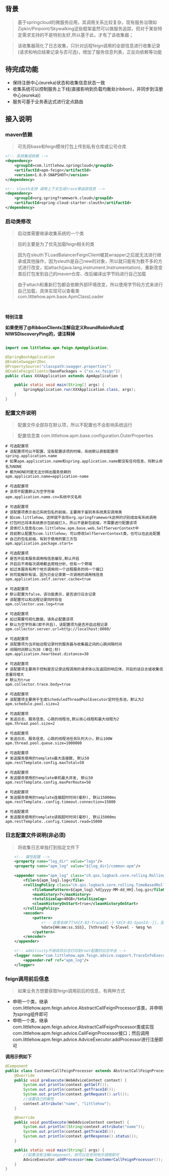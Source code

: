 ## 背景

> 基于springcloud的微服务应用，其调用关系比较复杂，现有服务治理如Zipkin/Pinpoint/Skywalking这些框架虽然可以做服务追踪，但对于某些特定需求支持的不是特别友好,所以基于此，才有了该收集器；

> 该收集器简化了日志收集，只针对远程feign调用的全部信息进行收集记录(请求和响应结果记录与否可选)，增加了服务信息列表，正反向依赖等功能

## 待完成功能

- 保持注册中心(eureka)状态和收集信息状态一致
- 收集系统可以控制服务上下线(直接影响到负载均衡处(ribbon)，并同步到注册中心(eureka))
- 服务可基于业务表达式进行定点路由

## 接入说明

### maven依赖

> 可先将base和feign模块打包上传到私有仓库或公司仓库

```xml
<!-- 系统集成依赖 -->
<dependency>
    <groupId>com.littlehow.springcloud</groupId>
    <artifactId>apm-feign</artifactId>
    <version>1.0.0-SNAPSHOT</version>
</dependency>

<!-- sleuth支持 调用上下文生成trace等追踪信息 -->
<dependency>
    <groupId>org.springframework.cloud</groupId>
    <artifactId>spring-cloud-starter-sleuth</artifactId>
</dependency>
```

### 启动类修改
> 启动类需要继承收集系统的一个类

> 目的主要是为了优先加载feign相关的类

> 因为在sleuth下LoadBalancerFeignClient被其wrapper之后就无法进行继承或其他操作，因为sleuth是自己new的对象，所以就只能有为数不多的方式进行改变，如attach(java.lang.instrument.Instrumentation)、重新改变类后打包发到自己的maven仓库、改后编译出字节码进行自己加载

> 由于attach和重新打包都会依赖外部环境改变，所以使用字节码方式来进行自己加载，具体实现可以查看类com.littlehow.apm.base.ApmClassLoader

<br>

**特别注意**

**如果使用了@RibbonClients注解自定义RoundRobinRule或NIWSDiscoveryPing的，请注释掉**

```java

import com.littlehow.apm.feign.ApmApplication;

@SpringBootApplication
@EnableSwagger2Doc
@PropertySource("classpath:swagger.properties")
@EnableFeignClients(basePackages = {"xx.xx.feign"})
public class XXXApplication extends ApmApplication {

    public static void main(String[] args) {
        SpringApplication.run(XXXApplication.class, args);
    }
}
```

### 配置文件说明

> 配置文件全部存在默认项，所以不配置也不会影响系统运行

> 配置信息类 com.littlehow.apm.base.configuration.OuterProperties

```properties
# 可选配置项
# 该配置项可以不配置，没有配置该项的时候，系统默认获取配置项spring.application.name
# 如果apm.application.name和spring.application.name都没有任何信息，将默认命名为NONE
# 都为NONE时是无法分辨出服务依赖的
apm.application.name=application-name

# 可选配置项
# 该项不配置默认为空字符串
apm.application.name.cn=系统中文名称

# 可选配置项
# 该配置项表示自己系统包名的前缀，主要用于鉴别本系统真实调用类
# 如com.littlehow，这样就不会将org.springframework这样的识别成自有系统调用
# 打包时已将本系统表示包前缀打入，所以不是新包前缀，不需要进行配置该项
# 具体打入信息在com.littlehow.apm.base.web.SelfServerContext中
# 目前默认配置为com.littlehow; 可以修改SelfServerContext类，也可以在此处配置
# 自己的包名前缀，有别于使用的第三方包
apm.application.package.start=

# 可选配置项
# 是否开启本服务调用栈信息缓存,默认开启
# 开启后不用每次调用都去爬栈分析，但有一个弊端
# 如过本服务有两个地方调用同一个远程服务的同一个接口
# 则可能解析有误，因为只会记录第一次调用的调用栈信息
apm.application.self.server.cache=true

# 可选配置项
# 默认配置为false，该功能表示，是否进行日志记录
# 该配置可以和远程记录同时存在
apm.collector.use.log=true

# 可选配置项
# 如过需要可视化数据，请务必配置该项
# 默认为空字符串(即不开启)，该配置项为是否开启远程记录
apm.collector.server.url=http://localhost:8000/

# 可选配置项
# 该配置项为当开始远程记录时的服务器与收集器之间的心跳间隔时间
# 间隔时间默认为30 (单位:秒)
apm.application.heartbeat.distance=30

# 可选配置项
# 该配置项主要用于控制是否记录远程调用的请求体以及返回的响应体，开启的话日志或收集信息量将增大
# 默认为true
apm.collector.trace.body=true

# 可选配置项
# 该配置项主要用于生成ScheduledThreadPoolExecutor定时任务池，默认为2
apm.schedule.pool.size=2

# 可选配置项
# 发送日志、服务信息、心跳的线程池,默认核心线程和最大线程为2
apm.thread.pool.size=2

# 可选配置项
# 发送日志、服务信息、心跳的线程池任务队列大小，默认100W
apm.thread.pool.queue.size=1000000

# 可选配置项
# 发送服务使用的template最大连接数, 默认50
apm.restTemplate.config.maxTotal=50

# 可选配置项
# 发送服务使用的template单机最大并发, 默认50
apm.restTemplate.config.maxPerRoute=50

# 可选配置项
# 发送服务使用的template连接超时时间(毫秒), 默认15000ms
apm.restTemplate..config.timeout.connection=15000

# 可选配置项
# 发送服务使用的template读取超时时间(毫秒), 默认15000ms
apm.restTemplate..config.timeout.read=15000
```

### 日志配置文件说明(非必须)
> 将收集日志单独打到指定文件下

```xml
    <!-- 属性配置 -->
    <property name="log_dir" value="logs"/>
    <property name="apm_log" value="${log_dir}/common-apm"/>
    
    <appender name="apm_log" class="ch.qos.logback.core.rolling.RollingFileAppender">
        <file>${apm_log}.log</file>
        <rollingPolicy class="ch.qos.logback.core.rolling.TimeBasedRollingPolicy">
            <fileNamePattern>${apm_log}.%d{yyyy-MM-dd_HH}.log.gz</fileNamePattern>
            <maxHistory>7</maxHistory>
            <totalSizeCap>40GB</totalSizeCap>
            <cleanHistoryOnStart>true</cleanHistoryOnStart>
        </rollingPolicy>
        <encoder>
            <pattern>
                <!-- 这里去掉了[%X{X-B3-TraceId:-} %X{X-B3-SpanId:-}]，因为日志和发送都切换了线程 -->
                %date{HH:mm:ss.SSS}, [%thread] %-5level - %msg %n
            </pattern>
        </encoder>
    </appender>
    
    <!-- additivity不继续将日志打印到root配置的日志中去 -->
    <logger name="com.littlehow.apm.feign.advice.support.TraceInfoExecutor" level="info" additivity="false">
        <appender-ref ref="apm_log"/>
    </logger>
```


### feign调用前后信息

> 如果业务方想要获取feign调用前后的信息，有两种方式

- 申明一个类，继承com.littlehow.apm.feign.advice.AbstractCallFeignProcessor该类，并申明为spring组件即可
- 申明一个类，继承com.littlehow.apm.feign.advice.AbstractCallFeignProcessor类或实现com.littlehow.apm.feign.advice.CallFeignProcessor接口；然后调用com.littlehow.apm.feign.advice.AdviceExecutor.addProcessor进行注册即可

**调用示例如下**

```java
@Component
public class CustomerCallFeignProcessor extends AbstractCallFeignProcessor {
    @Override
    public void preExecute(WebAdviceContext context) {
        System.out.println(context.getSelf());
        System.out.println(context.getTraceId());
        System.out.println(context.getRequest().url());
        //设置自己的属性
        context.attribute("name", "littlehow");
    }

    @Override
    public void postExecute(WebAdviceContext context) {
        System.out.println((String)context.attribute("name"));
        System.out.println(context.getTraceId());
        System.out.println(context.getResponse().status());
    }

    public static void main(String[] args) {
        //如果没有注解component，则可以在任何地方调用即可
        AdviceExecutor.addProcessor(new CustomerCallFeignProcessor());
    }
}
```
